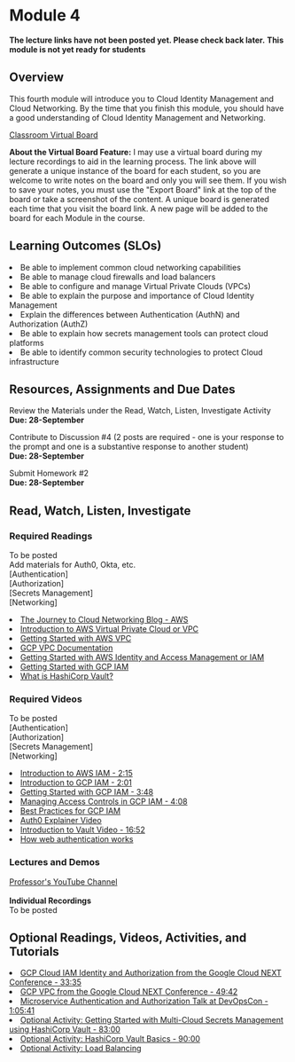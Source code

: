 # Module 4
****The lecture links have not been posted yet.  Please check back later.****
****This module is not yet ready for students****

## Overview
This fourth module will introduce you to Cloud Identity Management and Cloud Networking.  By the time that you finish this module, you should have a good understanding of Cloud Identity Management and Networking.

[Classroom Virtual Board](https://www.thomasu.me/boards/cloudmgmt-fall2020)

****About the Virtual Board Feature:****
I may use a virtual board during my lecture recordings to aid in the learning process.  The link above will generate a unique instance of the board for each student, so you are welcome to write notes on the board and only you will see them.  If you wish to save your notes, you must use the "Export Board" link at the top of the board or take a screenshot of the content.  A unique board is generated each time that you visit the board link.  A new page will be added to the board for each Module in the course.<br>

## Learning Outcomes (SLOs)
<li>Be able to implement common cloud networking capabilities
<li>Be able to manage cloud firewalls and load balancers
<li>Be able to configure and manage Virtual Private Clouds (VPCs)
<li>Be able to explain the purpose and importance of Cloud Identity Management
<li>Explain the differences between Authentication (AuthN) and Authorization (AuthZ)
<li>Be able to explain how secrets management tools can protect cloud platforms
<li>Be able to identify common security technologies to protect Cloud infrastructure

## Resources, Assignments and Due Dates
Review the Materials under the Read, Watch, Listen, Investigate Activity<br>
****Due: 28-September****

Contribute to Discussion #4 (2 posts are required - one is your response to the prompt and one is a substantive response to another student)<br>
****Due: 28-September****

Submit Homework #2<br>
****Due: 28-September****


## Read, Watch, Listen, Investigate
### Required Readings
To be posted<br>
Add materials for Auth0, Okta, etc.<br>
[Authentication]<br>
[Authorization]<br>
[Secrets Management]<br>
[Networking]<br>
[<li>The Journey to Cloud Networking Blog - AWS](https://aws.amazon.com/blogs/architecture/the-journey-to-cloud-networking)<br>
[<li>Introduction to AWS Virtual Private Cloud or VPC](https://aws.amazon.com/vpc/)<br>
[<li>Getting Started with AWS VPC](https://aws.amazon.com/vpc/getting-started/)<br>
[<li>GCP VPC Documentation](https://cloud.google.com/vpc/docs/vpc)<br>
[<li>Getting Started with AWS Identity and Access Management or IAM](https://aws.amazon.com/iam)
[<li>Getting Started with GCP IAM](https://cloud.google.com/iam)<br>
[<li>What is HashiCorp Vault?](https://www.vaultproject.io/docs/what-is-vault)<br>

### Required Videos
To be posted<br>
[Authentication]<br>
[Authorization]<br>
[Secrets Management]<br>
[Networking]<br>
[<li>Introduction to AWS IAM - 2:15](https://www.youtube.com/watch?v=Ul6FW4UANGc)<br>
[<li>Introduction to GCP IAM - 2:01](https://www.youtube.com/watch?v=NPs_-Y5nFgE)<br>
[<li>Getting Started with GCP IAM - 3:48](https://www.youtube.com/watch?v=O_O5Hb1bJyw)<br>
[<li>Managing Access Controls in GCP IAM - 4:08](https://www.youtube.com/watch?v=PqMGmRhKsnM&amp;vl=en)<br>
[<li>Best Practices for GCP IAM](https://www.youtube.com/watch?v=qf_D92_yqbQ)<br>
[<li>Auth0 Explainer Video](https://auth0.com/resources/videos/auth0-explainer-video)<br>
[<li>Introduction to Vault Video - 16:52](https://www.youtube.com/watch?v=VYfl-DpZ5wM)<br>
[<li>How web authentication works](https://www.okta.com/video/oktane20-how-web-authentication-works/)<br>

### Lectures and Demos
[Professor's YouTube Channel](https://www.youtube.com/channel/UC3vqKF4jspXh8hxFLpTfsyw?view_as=subscriber)<br><br>
****Individual Recordings****<br>
To be posted

## Optional Readings, Videos, Activities, and Tutorials
[<li>GCP Cloud IAM Identity and Authorization from the Google Cloud NEXT Conference - 33:35](https://www.youtube.com/watch?v=L5_GyNtMvbg)<br>
[<li>GCP VPC from the Google Cloud NEXT Conference - 49:42](https://www.youtube.com/watch?v=wmP6SQe5J7g)<br>
[<li>Microservice Authentication and Authorization Talk at DevOpsCon - 1:05:41](https://www.hashicorp.com/resources/microservice-authn-and-authz/)<br>
[<li>Optional Activity: Getting Started with Multi-Cloud Secrets Management using HashiCorp Vault - 83:00](https://learn.hashicorp.com/vault/getting-started/vault-intro)<br>
[<li>Optional Activity: HashiCorp Vault Basics - 90:00](https://play.instruqt.com/hashicorp/tracks/vault-basics)<br>
[<li>Optional Activity: Load Balancing](https://cloud.google.com/kubernetes-engine/docs/tutorials/http-balancer)<br>
